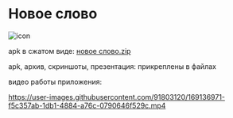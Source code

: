 # Новое слово

![icon](https://user-images.githubusercontent.com/91803120/168861307-95066de5-9d75-40b8-911c-3f5fca25cd72.jpg)

apk в сжатом виде: [новое слово.zip](https://github.com/prestcote/new-word-app/files/8709821/default.zip)

apk, архив, скриншоты, презентация: прикреплены в файлах

видео работы приложения: 

https://user-images.githubusercontent.com/91803120/169136971-f5c357ab-1db1-4884-a76c-0790646f529c.mp4
